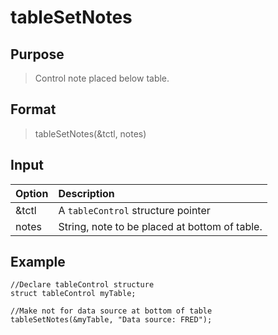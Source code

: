 # tableSetNotes

## Purpose
> Control note placed below table.

## Format
> tableSetNotes(&tctl, notes)

## Input
| Option | Description |
|:------- |:------- |
|&tctl  | A `tableControl` structure pointer |
|notes | String, note to be placed at bottom of table.|

## Example
```
//Declare tableControl structure
struct tableControl myTable;

//Make not for data source at bottom of table
tableSetNotes(&myTable, "Data source: FRED");

```
